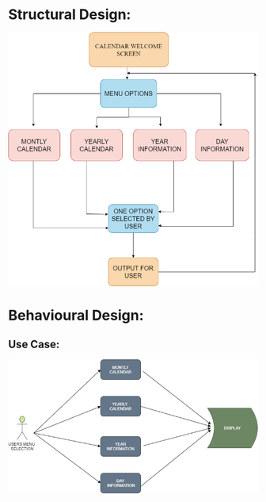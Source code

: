 # Structural Design:

![screen 1500px](../Images/architecture.png)


# Behavioural Design:

## Use Case:

![screen 1500px](../Images\Behaviouraldesign.png)

